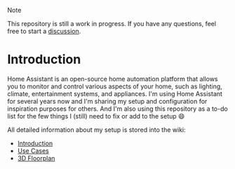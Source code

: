 > [!NOTE]
> This repository is still a work in progress. If you have any questions, feel free to start a [discussion](../../discussions).

# Introduction
Home Assistant is an open-source home automation platform that allows you to monitor and control various aspects of your home, such as lighting, climate, entertainment systems, and appliances. I'm using Home Assistant for several years now and I'm sharing my setup and configuration for inspiration purposes for others. And I'm also using this repository as a to-do list for the few things I (still) need to fix or add to the setup :smile:

All detailed information about my setup is stored into the wiki:
* [Introduction](https://github.com/EBOOZ/HomeAssistant/wiki/1.-Introduction)
* [Use Cases](https://github.com/EBOOZ/HomeAssistant/wiki/2.-Use-cases)
* [3D Floorplan](https://github.com/EBOOZ/HomeAssistant/wiki/3.-Floorplan)

